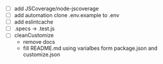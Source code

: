 - [ ] add JSCoverage/node-jscoverage
- [ ] add automation clone .env.example to .env
- [ ] add eslintcache
- [ ] .specs -> .test.js
- [ ] cleanCustomize
  - remove docs
  - fill README.md using varialbes form package.json and customize.json

